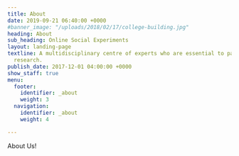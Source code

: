 ```yaml
---
title: About
date: 2019-09-21 06:40:00 +0000
#banner_image: "/uploads/2018/02/17/college-building.jpg"
heading: About
sub_heading: Online Social Experiments
layout: landing-page
textline: A multidisciplinary centre of experts who are essential to patient-oriented
  research.
publish_date: 2017-12-01 04:00:00 +0000
show_staff: true
menu:
  footer:
    identifier: _about
    weight: 3
  navigation:
    identifier: _about
    weight: 4

---
```

About Us!